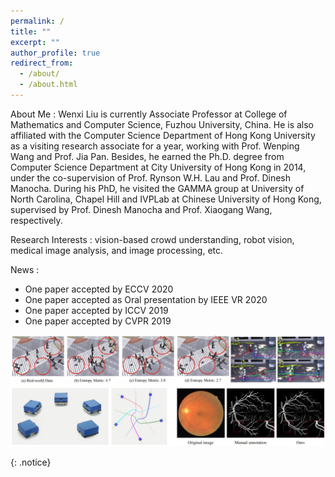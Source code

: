 ```yaml
---
permalink: /
title: ""
excerpt: ""
author_profile: true
redirect_from: 
  - /about/
  - /about.html
---
```



About Me
:   Wenxi Liu is currently Associate Professor at College of Mathematics and Computer Science, Fuzhou University, China. He is also affiliated with the Computer Science Department of Hong Kong University as a visiting research associate for a year, working with Prof. Wenping Wang and Prof. Jia Pan. Besides, he earned the Ph.D. degree from Computer Science Department at City University of Hong Kong in 2014, under the co-supervision of Prof. Rynson W.H. Lau and Prof. Dinesh Manocha. During his PhD, he visited the GAMMA group at University of North Carolina, Chapel Hill and IVPLab at Chinese University of Hong Kong, supervised by Prof. Dinesh Manocha and Prof. Xiaogang Wang, respectively.

Research Interests
:   vision-based crowd understanding, robot vision, medical image analysis, and image processing, etc.

News
:
* One paper accepted by ECCV 2020
* One paper accepted as Oral presentation by IEEE VR 2020
* One paper accepted by ICCV 2019
* One paper accepted by CVPR 2019

<img src='/images/research_sum.jpg'>

{: .notice}

